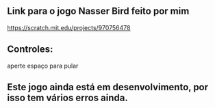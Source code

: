 ## Link para o jogo Nasser Bird feito por mim

  https://scratch.mit.edu/projects/970756478

  ## Controles:
  aperte espaço para pular

  ## Este jogo ainda está em desenvolvimento, por isso tem vários erros ainda.

